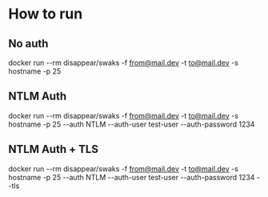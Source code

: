# How to run
## No auth
docker run --rm disappear/swaks -f from@mail.dev -t to@mail.dev -s hostname -p 25
## NTLM Auth
docker run --rm disappear/swaks -f from@mail.dev -t to@mail.dev -s hostname -p 25 --auth NTLM --auth-user test-user --auth-password 1234
## NTLM Auth + TLS
docker run --rm disappear/swaks -f from@mail.dev -t to@mail.dev -s hostname -p 25 --auth NTLM --auth-user test-user --auth-password 1234 --tls
